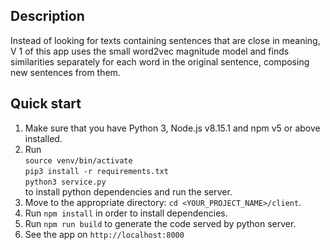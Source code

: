 ## Description
Instead of looking for texts containing sentences that are close
in meaning, V 1 of this app uses the small word2vec magnitude model
and finds similarities separately  for each word in the original sentence, composing new sentences from them.

## Quick start

1.  Make sure that you have Python 3, Node.js v8.15.1 and npm v5 or above installed.
2.  Run <br />
 `source venv/bin/activate` <br />
         `pip3 install -r requirements.txt` <br />
         `python3 service.py` <br /> to install python dependencies and run the server.
3.  Move to the appropriate directory: `cd <YOUR_PROJECT_NAME>/client`.<br />
4.  Run `npm install` in order to install dependencies.<br />
5.  Run `npm run build` to generate the code served by python server.
8.  See the app on `http://localhost:8000`

